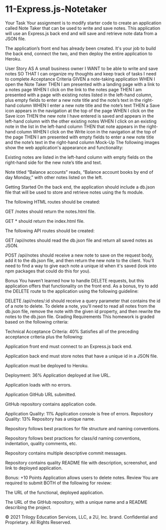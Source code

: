 # 11-Express.js-Notetaker

Your Task
Your assignment is to modify starter code to create an application called Note Taker that can be used to write and save notes. This application will use an Express.js back end and will save and retrieve note data from a JSON file.

The application’s front end has already been created. It's your job to build the back end, connect the two, and then deploy the entire application to Heroku.

User Story
AS A small business owner
I WANT to be able to write and save notes
SO THAT I can organize my thoughts and keep track of tasks I need to complete
Acceptance Criteria
GIVEN a note-taking application
WHEN I open the Note Taker
THEN I am presented with a landing page with a link to a notes page
WHEN I click on the link to the notes page
THEN I am presented with a page with existing notes listed in the left-hand column, plus empty fields to enter a new note title and the note’s text in the right-hand column
WHEN I enter a new note title and the note’s text
THEN a Save icon appears in the navigation at the top of the page
WHEN I click on the Save icon
THEN the new note I have entered is saved and appears in the left-hand column with the other existing notes
WHEN I click on an existing note in the list in the left-hand column
THEN that note appears in the right-hand column
WHEN I click on the Write icon in the navigation at the top of the page
THEN I am presented with empty fields to enter a new note title and the note’s text in the right-hand column
Mock-Up
The following images show the web application's appearance and functionality:

Existing notes are listed in the left-hand column with empty fields on the right-hand side for the new note’s title and text.

Note titled “Balance accounts” reads, “Balance account books by end of day Monday,” with other notes listed on the left.

Getting Started
On the back end, the application should include a db.json file that will be used to store and retrieve notes using the fs module.

The following HTML routes should be created:

GET /notes should return the notes.html file.

GET * should return the index.html file.

The following API routes should be created:

GET /api/notes should read the db.json file and return all saved notes as JSON.

POST /api/notes should receive a new note to save on the request body, add it to the db.json file, and then return the new note to the client. You'll need to find a way to give each note a unique id when it's saved (look into npm packages that could do this for you).

Bonus
You haven’t learned how to handle DELETE requests, but this application offers that functionality on the front end. As a bonus, try to add the DELETE route to the application using the following guideline:

DELETE /api/notes/:id should receive a query parameter that contains the id of a note to delete. To delete a note, you'll need to read all notes from the db.json file, remove the note with the given id property, and then rewrite the notes to the db.json file.
Grading Requirements
This homework is graded based on the following criteria:

Technical Acceptance Criteria: 40%
Satisfies all of the preceding acceptance criteria plus the following:

Application front end must connect to an Express.js back end.

Application back end must store notes that have a unique id in a JSON file.

Application must be deployed to Heroku.

Deployment: 36%
Application deployed at live URL.

Application loads with no errors.

Application GitHub URL submitted.

GitHub repository contains application code.

Application Quality: 11%
Application console is free of errors.
Repository Quality: 13%
Repository has a unique name.

Repository follows best practices for file structure and naming conventions.

Repository follows best practices for class/id naming conventions, indentation, quality comments, etc.

Repository contains multiple descriptive commit messages.

Repository contains quality README file with description, screenshot, and link to deployed application.

Bonus: +10 Points
Application allows users to delete notes.
Review
You are required to submit BOTH of the following for review:

The URL of the functional, deployed application.

The URL of the GitHub repository, with a unique name and a README describing the project.

© 2021 Trilogy Education Services, LLC, a 2U, Inc. brand. Confidential and Proprietary. All Rights Reserved.
